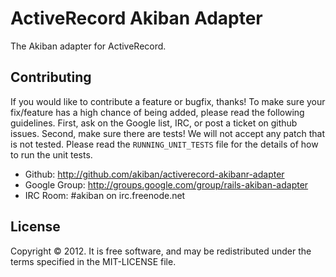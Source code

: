 # ActiveRecord Akiban Adapter

The Akiban adapter for ActiveRecord.

## Contributing

If you would like to contribute a feature or bugfix, thanks! To make
sure your fix/feature has a high chance of being added, please read the
following guidelines. First, ask on the Google list, IRC, or post a
ticket on github issues. Second, make sure there are tests! We will not
accept any patch that is not tested. Please read the
`RUNNING_UNIT_TESTS` file for the details of how to run the unit tests.

* Github: http://github.com/akiban/activerecord-akibanr-adapter
* Google Group: http://groups.google.com/group/rails-akiban-adapter
* IRC Room: #akiban on irc.freenode.net

## License

Copyright © 2012. It is free software, and may be redistributed
under the terms specified in the MIT-LICENSE file.
